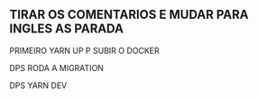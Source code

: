 ## TIRAR OS COMENTARIOS E MUDAR PARA INGLES AS PARADA


PRIMEIRO YARN UP P SUBIR O DOCKER

DPS RODA A MIGRATION

DPS YARN DEV



